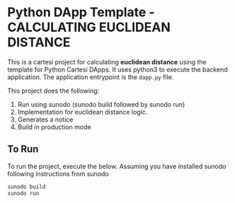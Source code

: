 # Python DApp Template - CALCULATING EUCLIDEAN DISTANCE

This is a cartesi project for calculating **euclidean distance** using the template for Python Cartesi DApps. It uses python3 to execute the backend application.
The application entrypoint is the `dapp.py` file.

This project does the following:

1. Run using sunodo (sunodo build followed by sunodo run)
2. Implementation for euclidean distance logic.
3. Generates a notice
4. Build in production mode

## To Run

To run the project, execute the below. Assuming you have installed sunodo following instructions from sunodo

``` bash
sunodo build
sunodo run
```
